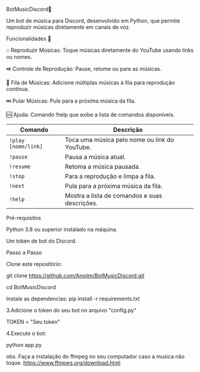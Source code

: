 BotMusicDiscord🎵

Um bot de música para Discord, desenvolvido em Python, que permite reproduzir músicas diretamente em canais de voz.


Funcionalidades 🚀

🎶 Reproduzir Músicas: Toque músicas diretamente do YouTube usando links ou nomes.

⏯️ Controle de Reprodução: Pause, retome ou pare as músicas.

📜 Fila de Músicas: Adicione múltiplas músicas à fila para reprodução contínua.

⏭️ Pular Músicas: Pule para a próxima música da fila.

🆘 Ajuda: Comando !help que exibe a lista de comandos disponíveis.


| Comando       | Descrição                                         |
|---------------|---------------------------------------------------|
| `!play [nome/link]` | Toca uma música pelo nome ou link do YouTube.  |
| `!pause`       | Pausa a música atual.                           |
| `!resume`      | Retoma a música pausada.                        |
| `!stop`        | Para a reprodução e limpa a fila.               |
| `!next`        | Pula para a próxima música da fila.             |
| `!help`        | Mostra a lista de comandos e suas descrições.   |

Pré-requisitos

Python 3.8 ou superior instalado na máquina.

Um token de bot do Discord.


Passo a Passo

Clone este repositório:


git clone https://github.com/Anoiim/BotMusicDiscord.git

cd BotMusicDiscord

Instale as dependencias: pip install -r requirements.txt

3.Adicione o token do seu bot no arquivo "config.py"

TOKEN = "Seu token"


4.Execute o bot:


python app.py



obs. Faça a instalação do ffmpeg no seu computador caso a musica não toque.
https://www.ffmpeg.org/download.html
